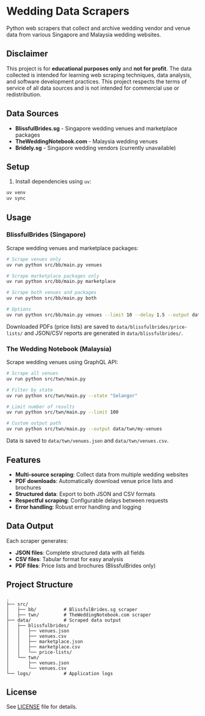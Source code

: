 # Wedding Data Scrapers

Python web scrapers that collect and archive wedding vendor and venue data from various Singapore and Malaysia wedding websites.

## Disclaimer

This project is for **educational purposes only** and **not for profit**. The data collected is intended for learning web scraping techniques, data analysis, and software development practices. This project respects the terms of service of all data sources and is not intended for commercial use or redistribution.

## Data Sources

- **BlissfulBrides.sg** - Singapore wedding venues and marketplace packages
- **TheWeddingNotebook.com** - Malaysia wedding venues
- **Bridely.sg** - Singapore wedding vendors (currently unavailable)

## Setup

1. Install dependencies using `uv`:
```bash
uv venv
uv sync
```

## Usage

### BlissfulBrides (Singapore)

Scrape wedding venues and marketplace packages:

```bash
# Scrape venues only
uv run python src/bb/main.py venues

# Scrape marketplace packages only
uv run python src/bb/main.py marketplace

# Scrape both venues and packages
uv run python src/bb/main.py both

# Options
uv run python src/bb/main.py venues --limit 10 --delay 1.5 --output data/blissfulbrides
```

Downloaded PDFs (price lists) are saved to `data/blissfulbrides/price-lists/` and JSON/CSV reports are generated in `data/blissfulbrides/`.

### The Wedding Notebook (Malaysia)

Scrape wedding venues using GraphQL API:

```bash
# Scrape all venues
uv run python src/twn/main.py

# Filter by state
uv run python src/twn/main.py --state "Selangor"

# Limit number of results
uv run python src/twn/main.py --limit 100

# Custom output path
uv run python src/twn/main.py --output data/twn/my-venues
```

Data is saved to `data/twn/venues.json` and `data/twn/venues.csv`.

## Features

- **Multi-source scraping**: Collect data from multiple wedding websites
- **PDF downloads**: Automatically download venue price lists and brochures
- **Structured data**: Export to both JSON and CSV formats
- **Respectful scraping**: Configurable delays between requests
- **Error handling**: Robust error handling and logging

## Data Output

Each scraper generates:
- **JSON files**: Complete structured data with all fields
- **CSV files**: Tabular format for easy analysis
- **PDF files**: Price lists and brochures (BlissfulBrides only)

## Project Structure

```
.
├── src/
│   ├── bb/          # BlissfulBrides.sg scraper
│   ├── twn/         # TheWeddingNotebook.com scraper
├── data/            # Scraped data output
│   ├── blissfulbrides/
│   │   ├── venues.json
│   │   ├── venues.csv
│   │   ├── marketplace.json
│   │   ├── marketplace.csv
│   │   └── price-lists/
│   └── twn/
│       ├── venues.json
│       └── venues.csv
└── logs/            # Application logs
```

## License

See [LICENSE](LICENSE) file for details.
